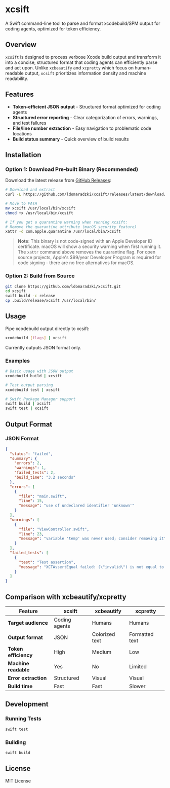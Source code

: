 # xcsift

A Swift command-line tool to parse and format xcodebuild/SPM output for coding agents, optimized for token efficiency.

## Overview

`xcsift` is designed to process verbose Xcode build output and transform it into a concise, structured format that coding agents can efficiently parse and act upon. Unlike `xcbeautify` and `xcpretty` which focus on human-readable output, `xcsift` prioritizes information density and machine readability.

## Features

- **Token-efficient JSON output** - Structured format optimized for coding agents
- **Structured error reporting** - Clear categorization of errors, warnings, and test failures
- **File/line number extraction** - Easy navigation to problematic code locations
- **Build status summary** - Quick overview of build results

## Installation

### Option 1: Download Pre-built Binary (Recommended)

Download the latest release from [GitHub Releases](https://github.com/ldomaradzki/xcsift/releases):

```bash
# Download and extract
curl -L https://github.com/ldomaradzki/xcsift/releases/latest/download/xcsift-vX.X.X-macos-arm64.tar.gz | tar -xz

# Move to PATH
mv xcsift /usr/local/bin/xcsift
chmod +x /usr/local/bin/xcsift

# If you get a quarantine warning when running xcsift:
# Remove the quarantine attribute (macOS security feature)
xattr -d com.apple.quarantine /usr/local/bin/xcsift
```

> **Note**: This binary is not code-signed with an Apple Developer ID certificate. macOS will show a security warning when first running it. The `xattr` command above removes the quarantine flag. For open source projects, Apple's $99/year Developer Program is required for code signing - there are no free alternatives for macOS.

### Option 2: Build from Source

```bash
git clone https://github.com/ldomaradzki/xcsift.git
cd xcsift
swift build -c release
cp .build/release/xcsift /usr/local/bin/
```

## Usage

Pipe xcodebuild output directly to xcsift:

```bash
xcodebuild [flags] | xcsift
```

Currently outputs JSON format only.

### Examples

```bash
# Basic usage with JSON output
xcodebuild build | xcsift

# Test output parsing
xcodebuild test | xcsift

# Swift Package Manager support
swift build | xcsift
swift test | xcsift
```

## Output Format

### JSON Format

```json
{
  "status": "failed",
  "summary": {
    "errors": 2,
    "warnings": 1,
    "failed_tests": 2,
    "build_time": "3.2 seconds"
  },
  "errors": [
    {
      "file": "main.swift",
      "line": 15,
      "message": "use of undeclared identifier 'unknown'"
    }
  ],
  "warnings": [
    {
      "file": "ViewController.swift",
      "line": 23,
      "message": "variable 'temp' was never used; consider removing it"
    }
  ],
  "failed_tests": [
    {
      "test": "Test assertion",
      "message": "XCTAssertEqual failed: (\"invalid\") is not equal to (\"valid\")"
    }
  ]
}
```


## Comparison with xcbeautify/xcpretty

| Feature | xcsift | xcbeautify | xcpretty |
|---------|---------|------------|----------|
| **Target audience** | Coding agents | Humans | Humans |
| **Output format** | JSON | Colorized text | Formatted text |
| **Token efficiency** | High | Medium | Low |
| **Machine readable** | Yes | No | Limited |
| **Error extraction** | Structured | Visual | Visual |
| **Build time** | Fast | Fast | Slower |

## Development

### Running Tests

```bash
swift test
```

### Building

```bash
swift build
```

## License

MIT License